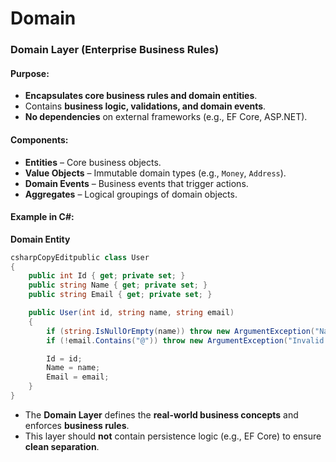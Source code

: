 # Domain

### **Domain Layer (Enterprise Business Rules)**

#### **Purpose:**

* **Encapsulates core business rules and domain entities**.
* Contains **business logic, validations, and domain events**.
* **No dependencies** on external frameworks (e.g., EF Core, ASP.NET).

#### **Components:**

* **Entities** – Core business objects.
* **Value Objects** – Immutable domain types (e.g., `Money`, `Address`).
* **Domain Events** – Business events that trigger actions.
* **Aggregates** – Logical groupings of domain objects.

#### **Example in C#:**

**Domain Entity**

```csharp
csharpCopyEditpublic class User
{
    public int Id { get; private set; }
    public string Name { get; private set; }
    public string Email { get; private set; }

    public User(int id, string name, string email)
    {
        if (string.IsNullOrEmpty(name)) throw new ArgumentException("Name is required");
        if (!email.Contains("@")) throw new ArgumentException("Invalid email format");

        Id = id;
        Name = name;
        Email = email;
    }
}
```

* The **Domain Layer** defines the **real-world business concepts** and enforces **business rules**.
* This layer should **not** contain persistence logic (e.g., EF Core) to ensure **clean separation**.
